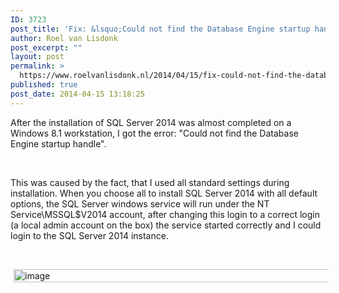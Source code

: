 ```yaml
---
ID: 3723
post_title: 'Fix: &lsquo;Could not find the Database Engine startup handle&rsquo; during SQL Server 2014 installation on Windows 8.1'
author: Roel van Lisdonk
post_excerpt: ""
layout: post
permalink: >
  https://www.roelvanlisdonk.nl/2014/04/15/fix-could-not-find-the-database-engine-startup-handle-during-sql-server-2014-installation-on-windows-8-1/
published: true
post_date: 2014-04-15 13:18:25
---
```

<p>After the installation of SQL Server 2014 was almost completed on a Windows 8.1 workstation, I got the error: &quot;Could not find the Database Engine startup handle&quot;.</p>  <p>&#160;</p>  <p>This was caused by the fact, that I used all standard settings during installation. When you choose all to install SQL Server 2014 with all default options, the SQL Server windows service will run under the NT Service\MSSQL$V2014 account, after changing this login to a correct login (a local admin account on the box) the service started correctly and I could login to the SQL Server 2014 instance.</p>  <p>&#160;</p>  <p><a href="http://www.roelvanlisdonk.nl/wp-content/uploads/2014/04/image1.png" rel="lightbox"><img title="image" style="border-top: 0px; border-right: 0px; background-image: none; border-bottom: 0px; padding-top: 0px; padding-left: 0px; margin: 0px 5px; border-left: 0px; display: inline; padding-right: 0px" border="0" alt="image" src="http://www.roelvanlisdonk.nl/wp-content/uploads/2014/04/image_thumb1.png" width="580" height="21" /></a></p>